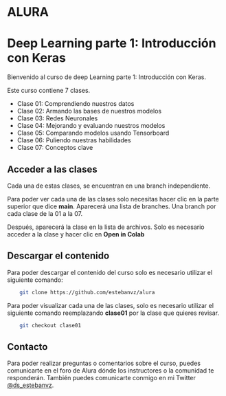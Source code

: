 # ALURA
# Deep Learning parte 1: Introducción con Keras
Bienvenido al curso de deep Learning parte 1: Introducción con Keras.

Este curso contiene 7 clases.

* Clase 01: Comprendiendo nuestros datos
* Clase 02: Armando las bases de nuestros modelos
* Clase 03: Redes Neuronales
* Clase 04: Mejorando y evaluando nuestros modelos
* Clase 05: Comparando modelos usando Tensorboard
* Clase 06: Puliendo nuestras habilidades
* Clase 07: Conceptos clave

## Acceder a las clases

Cada una de estas clases, se encuentran en una branch independiente.

Para poder ver cada una de las clases solo necesitas hacer clic en la parte 
superior que dice **main**. Aparecerá una lista de branches.
Una branch por cada clase de la 01 a la 07.

Después, aparecerá la clase en la lista de archivos. Solo es necesario acceder
a la clase y hacer clic en **Open in Colab** 

## Descargar el contenido

Para poder descargar el contenido del curso solo es necesario utilizar
el siguiente comando:

```bash
    git clone https://github.com/estebanvz/alura
```

Para poder visualizar cada una de las clases, solo es necesario utilizar el
siguiente comando reemplazando **clase01** por la clase que quieres revisar.

```bash
    git checkout clase01
```
## Contacto
Para poder realizar preguntas o comentarios sobre el curso, puedes comunicarte
en el foro de Alura dónde los instructores o la comunidad te responderán. 
También puedes comunicarte conmigo en mi Twitter [@ds_estebanvz](https://twitter.com/ds_estebanvz).